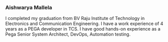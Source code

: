 ### Aishwarya Mallela

I completed my graduation from BV Raju Institute of Technology in Electronics and Communication Engineering. I have a work experience of 4 years as a PEGA developer in TCS. I have good hands-on experience as a Pega Senior System Architect, DevOps, Automation testing.
